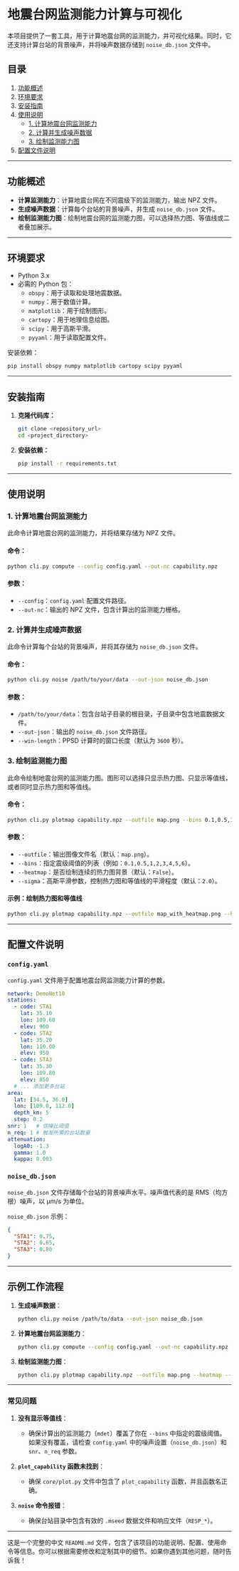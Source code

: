 
# 地震台网监测能力计算与可视化

本项目提供了一套工具，用于计算地震台网的监测能力，并可视化结果。同时，它还支持计算台站的背景噪声，并将噪声数据存储到 `noise_db.json` 文件中。

## 目录
1. [功能概述](#功能概述)
2. [环境要求](#环境要求)
3. [安装指南](#安装指南)
4. [使用说明](#使用说明)
   - [1. 计算地震台网监测能力](#1-计算地震台网监测能力)
   - [2. 计算并生成噪声数据](#2-计算并生成噪声数据)
   - [3. 绘制监测能力图](#3-绘制监测能力图)
5. [配置文件说明](#配置文件说明)

---

## 功能概述
- **计算监测能力**：计算地震台网在不同震级下的监测能力，输出 NPZ 文件。
- **生成噪声数据**：计算每个台站的背景噪声，并生成 `noise_db.json` 文件。
- **绘制监测能力图**：绘制地震台网的监测能力图，可以选择热力图、等值线或二者叠加展示。

---

## 环境要求
- Python 3.x
- 必需的 Python 包：
  - `obspy`：用于读取和处理地震数据。
  - `numpy`：用于数值计算。
  - `matplotlib`：用于绘制图形。
  - `cartopy`：用于地理信息绘图。
  - `scipy`：用于高斯平滑。
  - `pyyaml`：用于读取配置文件。

安装依赖：
```bash
pip install obspy numpy matplotlib cartopy scipy pyyaml
```

---

## 安装指南

1. **克隆代码库：**

   ```bash
   git clone <repository_url>
   cd <project_directory>
   ```

2. **安装依赖：**

   ```bash
   pip install -r requirements.txt
   ```

---

## 使用说明

### 1. 计算地震台网监测能力

此命令计算地震台网的监测能力，并将结果存储为 NPZ 文件。

#### 命令：
```bash
python cli.py compute --config config.yaml --out-nc capability.npz
```

#### 参数：
- `--config`：`config.yaml` 配置文件路径。
- `--out-nc`：输出的 NPZ 文件，包含计算出的监测能力栅格。

### 2. 计算并生成噪声数据

此命令计算每个台站的背景噪声，并将其存储为 `noise_db.json` 文件。

#### 命令：
```bash
python cli.py noise /path/to/your/data --out-json noise_db.json
```

#### 参数：
- `/path/to/your/data`：包含台站子目录的根目录，子目录中包含地震数据文件。
- `--out-json`：输出的 `noise_db.json` 文件路径。
- `--win-length`：PPSD 计算时的窗口长度（默认为 `3600` 秒）。

### 3. 绘制监测能力图

此命令绘制地震台网的监测能力图。图形可以选择只显示热力图、只显示等值线，或者同时显示热力图和等值线。

#### 命令：
```bash
python cli.py plotmap capability.npz --outfile map.png --bins 0.1,0.5,1,2,3,4,5,6 --heatmap --sigma 2.0
```

#### 参数：
- `--outfile`：输出图像文件名（默认：`map.png`）。
- `--bins`：指定震级阈值的列表（例如：`0.1,0.5,1,2,3,4,5,6`）。
- `--heatmap`：是否绘制连续的热力图背景（默认：`False`）。
- `--sigma`：高斯平滑参数，控制热力图和等值线的平滑程度（默认：`2.0`）。

#### 示例：绘制热力图和等值线
```bash
python cli.py plotmap capability.npz --outfile map_with_heatmap.png --heatmap --bins 0.1,0.5,1,2,3 --sigma 1.5
```

---

## 配置文件说明

### `config.yaml`

`config.yaml` 文件用于配置地震台网监测能力计算的参数。

```yaml
network: DemoNet10
stations:
  - code: STA1
    lat: 35.10
    lon: 109.60
    elev: 900
  - code: STA2
    lat: 35.20
    lon: 110.00
    elev: 950
  - code: STA3
    lat: 35.30
    lon: 109.80
    elev: 850
  # ... 添加更多台站
area:
  lat: [34.5, 36.0]
  lon: [109.0, 112.0]
  depth_km: 5
  step: 0.2
snr: 1   # 信噪比阈值
n_req: 1 # 触发所需的台站数量
attenuation:
  logA0: -1.3
  gamma: 1.0
  kappa: 0.003
```

### `noise_db.json`

`noise_db.json` 文件存储每个台站的背景噪声水平。噪声值代表的是 RMS（均方根）噪声，以 µm/s 为单位。

`noise_db.json` 示例：

```json
{
  "STA1": 0.75,
  "STA2": 0.65,
  "STA3": 0.80
}
```

---

## 示例工作流程

1. **生成噪声数据**：
   ```bash
   python cli.py noise /path/to/data --out-json noise_db.json
   ```

2. **计算地震台网监测能力**：
   ```bash
   python cli.py compute --config config.yaml --out-nc capability.npz
   ```

3. **绘制监测能力图**：
   ```bash
   python cli.py plotmap capability.npz --outfile map.png --heatmap --bins 0.1,0.5,1,2,3 --sigma 1.5
   ```

---

### 常见问题

1. **没有显示等值线**：
   - 确保计算出的监测能力（`mdet`）覆盖了你在 `--bins` 中指定的震级阈值。如果没有覆盖，请检查 `config.yaml` 中的噪声设置（`noise_db.json`）和 `snr`、`n_req` 参数。

2. **`plot_capability` 函数未找到**：
   - 确保 `core/plot.py` 文件中包含了 `plot_capability` 函数，并且函数名正确。

3. **`noise` 命令报错**：
   - 确保台站目录中包含有效的 `.mseed` 数据文件和响应文件（`RESP_*`）。

---

这是一个完整的中文 `README.md` 文件，包含了该项目的功能说明、配置、使用命令等信息。你可以根据需要修改和定制其中的细节。如果你遇到其他问题，随时告诉我！
